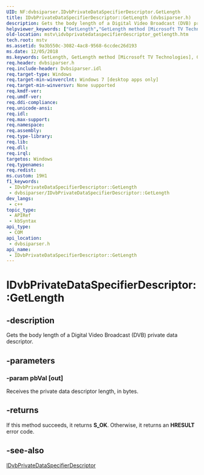 ```yaml
---
UID: NF:dvbsiparser.IDvbPrivateDataSpecifierDescriptor.GetLength
title: IDvbPrivateDataSpecifierDescriptor::GetLength (dvbsiparser.h)
description: Gets the body length of a Digital Video Broadcast (DVB) private data descriptor.
helpviewer_keywords: ["GetLength","GetLength method [Microsoft TV Technologies]","GetLength method [Microsoft TV Technologies]","IDvbPrivateDataSpecifierDescriptor interface","IDvbPrivateDataSpecifierDescriptor interface [Microsoft TV Technologies]","GetLength method","IDvbPrivateDataSpecifierDescriptor.GetLength","IDvbPrivateDataSpecifierDescriptor::GetLength","dvbsiparser/IDvbPrivateDataSpecifierDescriptor::GetLength","mstv.idvbprivatedataspecifierdescriptor_getlength"]
old-location: mstv\idvbprivatedataspecifierdescriptor_getlength.htm
tech.root: mstv
ms.assetid: 9a3b550c-3082-4ac8-9568-6ccdec26d193
ms.date: 12/05/2018
ms.keywords: GetLength, GetLength method [Microsoft TV Technologies], GetLength method [Microsoft TV Technologies],IDvbPrivateDataSpecifierDescriptor interface, IDvbPrivateDataSpecifierDescriptor interface [Microsoft TV Technologies],GetLength method, IDvbPrivateDataSpecifierDescriptor.GetLength, IDvbPrivateDataSpecifierDescriptor::GetLength, dvbsiparser/IDvbPrivateDataSpecifierDescriptor::GetLength, mstv.idvbprivatedataspecifierdescriptor_getlength
req.header: dvbsiparser.h
req.include-header: Dvbsiparser.idl
req.target-type: Windows
req.target-min-winverclnt: Windows 7 [desktop apps only]
req.target-min-winversvr: None supported
req.kmdf-ver: 
req.umdf-ver: 
req.ddi-compliance: 
req.unicode-ansi: 
req.idl: 
req.max-support: 
req.namespace: 
req.assembly: 
req.type-library: 
req.lib: 
req.dll: 
req.irql: 
targetos: Windows
req.typenames: 
req.redist: 
ms.custom: 19H1
f1_keywords:
 - IDvbPrivateDataSpecifierDescriptor::GetLength
 - dvbsiparser/IDvbPrivateDataSpecifierDescriptor::GetLength
dev_langs:
 - c++
topic_type:
 - APIRef
 - kbSyntax
api_type:
 - COM
api_location:
 - dvbsiparser.h
api_name:
 - IDvbPrivateDataSpecifierDescriptor::GetLength
---
```


# IDvbPrivateDataSpecifierDescriptor::GetLength


## -description

Gets the body  length of a Digital Video Broadcast (DVB) private data descriptor.

## -parameters

### -param pbVal [out]

Receives the private data descriptor length, in bytes.

## -returns

If this method succeeds, it returns <b xmlns:loc="http://microsoft.com/wdcml/l10n">S_OK</b>. Otherwise, it returns an <b xmlns:loc="http://microsoft.com/wdcml/l10n">HRESULT</b> error code.

## -see-also

<a href="/previous-versions/windows/desktop/api/dvbsiparser/nn-dvbsiparser-idvbprivatedataspecifierdescriptor">IDvbPrivateDataSpecifierDescriptor</a>

